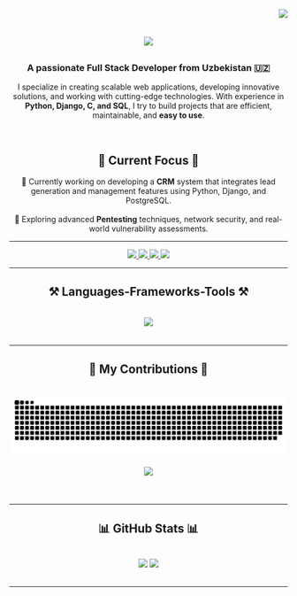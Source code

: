 <img align="right" src="https://visitor-badge.laobi.icu/badge?page_id=saijonov.saijonov" />

<h1 align="center">
    <img src="https://readme-typing-svg.herokuapp.com/?font=Righteous&size=35&center=true&vCenter=true&width=500&height=70&duration=4000&lines=Let's+start+our+journey!;" />
</h1>

<h3 align="center">A passionate Full Stack Developer from Uzbekistan 🇺🇿</h3>

<p align="center">
    I specialize in creating scalable web applications, developing innovative solutions, and working with cutting-edge technologies. 
    With experience in <strong>Python, Django, C, and SQL</strong>, I try to build projects that are efficient, maintainable, and <strong>easy to use</strong>.
</p>


<br/>

<h2 align="center">🚀 Current Focus 🚀</h2>

<div align="center">
    🔭 Currently working on developing a <strong>CRM</strong> system that integrates lead generation and management features using Python, Django, and PostgreSQL.
    <br/><br/>
    🌱 Exploring advanced <strong>Pentesting</strong> techniques, network security, and real-world vulnerability assessments.
</div>

<hr/>


 
<div align="center"> 
  <a href="mailto:saidganidadajonovsat@gmail.com">
    <img src="https://img.shields.io/badge/Gmail-333333?style=for-the-badge&logo=gmail&logoColor=red" />
  </a>
  <a href="https://uz.linkedin.com/in/saidgani-dadajanov" target="_blank">
    <img src="https://img.shields.io/badge/LinkedIn-0077B5?style=for-the-badge&logo=linkedin&logoColor=white" target="_blank" />
  </a>
  <a href="https://saijonov.github.io" target="_blank">
     <img src="https://img.shields.io/badge/Portfolio-FF5722?style=for-the-badge&logo=todoist&logoColor=white" target="_blank" />
  </a>
  <a href="https://www.instagram.com/sai_jonov/" target="_blank">
    <img src="https://img.shields.io/badge/Instagram-E4405F?style=for-the-badge&logo=instagram&logoColor=white" target="_blank" />
  </a>
</div>
<hr/>


<h2 align="center">⚒️ Languages-Frameworks-Tools ⚒️</h2>
<br/>
<div align="center">
    <img src="https://skillicons.dev/icons?i=python,django,c,postgresql" />
<br>
</div>

<br/>
<hr/>



<div align="center">
  <h2>🐍 My Contributions 🐍</h2>
  <br>
  <img alt="snake eating my contributions" src="https://raw.githubusercontent.com/saijonov/saijonov/output/github-contribution-grid-snake.svg" />
  <br/><br/>
  <img src="https://activity-graph.herokuapp.com/graph?username=saijonov&theme=github" />
  <br/><br/><br/>
</div>
<hr/>





<h2 align="center">📊 GitHub Stats 📊</h2>
<br/>
<div align="center">
    <img height="180em" src="https://github-readme-stats.vercel.app/api?username=saijonov&show_icons=true&theme=radical&hide_border=true&include_all_commits=true&count_private=true" />
    <img height="180em" src="https://github-readme-stats.vercel.app/api/top-langs/?username=saijonov&layout=compact&langs_count=7&theme=radical&hide_border=true" />
</div>
<br/>
<hr/>
